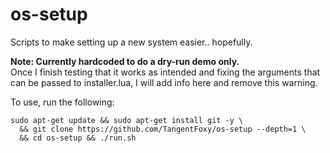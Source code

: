 # os-setup
Scripts to make setting up a new system easier.. hopefully.

**Note: Currently hardcoded to do a dry-run demo only.**  
Once I finish testing that it works as intended and fixing the arguments that
can be passed to installer.lua, I will add info here and remove this warning.

To use, run the following:

```
sudo apt-get update && sudo apt-get install git -y \
  && git clone https://github.com/TangentFoxy/os-setup --depth=1 \
  && cd os-setup && ./run.sh
```
